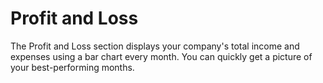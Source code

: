 Profit and Loss
=========

The Profit and Loss section displays your company's total income and expenses using a bar chart every month. You can quickly get a picture of your best-performing months.